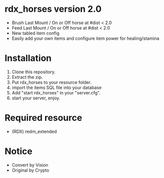 # rdx_horses version 2.0

- Brush Last Mount / On or Off horse at #dist < 2.0
- Feed Last Mount / On or Off horse at #dist < 2.0
- New tabled item config
- Easily add your own items and configure item power for healing/stamina

# Installation
1. Clone this repository.
2. Extract the zip.
3. Put rdx_horses to your resource folder.
4. import the items SQL file into your database
5. Add "start rdx_horses" in your "server.cfg".
6. start your server, enjoy.

# Required resource
- (RDX) redm_extended

# Notice
- Convert by Vision
- Original by Crypto
